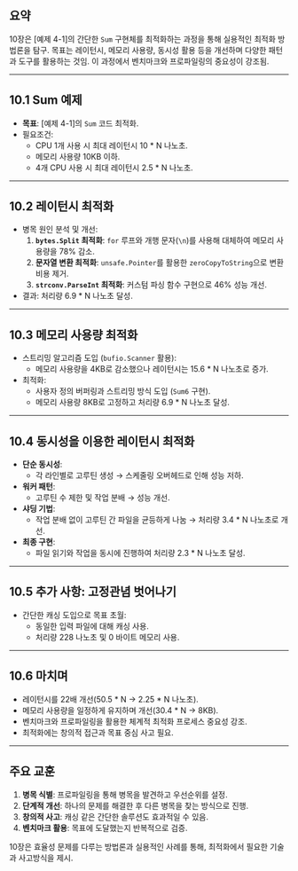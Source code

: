 
## 요약
10장은 [예제 4-1]의 간단한 `Sum` 구현체를 최적화하는 과정을 통해 실용적인 최적화 방법론을 탐구. 목표는 레이턴시, 메모리 사용량, 동시성 활용 등을 개선하며 다양한 패턴과 도구를 활용하는 것임. 이 과정에서 벤치마크와 프로파일링의 중요성이 강조됨.

---

## 10.1 Sum 예제
- **목표**: [예제 4-1]의 `Sum` 코드 최적화.
- 필요조건:
  - CPU 1개 사용 시 최대 레이턴시 10 * N 나노초.
  - 메모리 사용량 10KB 이하.
  - 4개 CPU 사용 시 최대 레이턴시 2.5 * N 나노초.

---

## 10.2 레이턴시 최적화
- 병목 원인 분석 및 개선:
  1. **`bytes.Split` 최적화**: `for` 루프와 개행 문자(`\n`)를 사용해 대체하여 메모리 사용량을 78% 감소.
  2. **문자열 변환 최적화**: `unsafe.Pointer`를 활용한 `zeroCopyToString`으로 변환 비용 제거.
  3. **`strconv.ParseInt` 최적화**: 커스텀 파싱 함수 구현으로 46% 성능 개선.
- 결과: 처리량 6.9 * N 나노초 달성.

---

## 10.3 메모리 사용량 최적화
- 스트리밍 알고리즘 도입 (`bufio.Scanner` 활용):
  - 메모리 사용량을 4KB로 감소했으나 레이턴시는 15.6 * N 나노초로 증가.
- 최적화:
  - 사용자 정의 버퍼링과 스트리밍 방식 도입 (`Sum6` 구현).
  - 메모리 사용량 8KB로 고정하고 처리량 6.9 * N 나노초 달성.

---

## 10.4 동시성을 이용한 레이턴시 최적화
- **단순 동시성**:
  - 각 라인별로 고루틴 생성 → 스케줄링 오버헤드로 인해 성능 저하.
- **워커 패턴**:
  - 고루틴 수 제한 및 작업 분배 → 성능 개선.
- **샤딩 기법**:
  - 작업 분배 없이 고루틴 간 파일을 균등하게 나눔 → 처리량 3.4 * N 나노초로 개선.
- **최종 구현**:
  - 파일 읽기와 작업을 동시에 진행하여 처리량 2.3 * N 나노초 달성.

---

## 10.5 추가 사항: 고정관념 벗어나기
- 간단한 캐싱 도입으로 목표 초월:
  - 동일한 입력 파일에 대해 캐싱 사용.
  - 처리량 228 나노초 및 0 바이트 메모리 사용.

---

## 10.6 마치며
- 레이턴시를 22배 개선(50.5 * N → 2.25 * N 나노초).
- 메모리 사용량을 일정하게 유지하며 개선(30.4 * N → 8KB).
- 벤치마크와 프로파일링을 활용한 체계적 최적화 프로세스 중요성 강조.
- 최적화에는 창의적 접근과 목표 중심 사고 필요.

---

## 주요 교훈
1. **병목 식별**: 프로파일링을 통해 병목을 발견하고 우선순위를 설정.
2. **단계적 개선**: 하나의 문제를 해결한 후 다른 병목을 찾는 방식으로 진행.
3. **창의적 사고**: 캐싱 같은 간단한 솔루션도 효과적일 수 있음.
4. **벤치마크 활용**: 목표에 도달했는지 반복적으로 검증.

10장은 효율성 문제를 다루는 방법론과 실용적인 사례를 통해, 최적화에서 필요한 기술과 사고방식을 제시.
